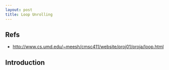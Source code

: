 ```yaml
---
layout: post
title: Loop Unrolling
---
```


## Refs ##
* http://www.cs.umd.edu/~meesh/cmsc411/website/proj01/proja/loop.html

## Introduction ##


## ##
